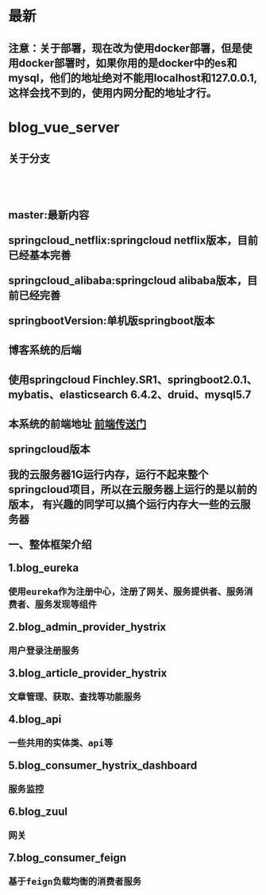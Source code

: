 # 最新
## 注意：关于部署，现在改为使用docker部署，但是使用docker部署时，如果你用的是docker中的es和mysql，他们的地址绝对不能用localhost和127.0.0.1,这样会找不到的，使用内网分配的地址才行。
# blog_vue_server

<h2>关于分支<h2/>
<br/>
<h2> 
master:最新内容

springcloud_netflix:springcloud netflix版本，目前已经基本完善

springcloud_alibaba:springcloud alibaba版本，目前已经完善

springbootVersion:单机版springboot版本
<h2/>

博客系统的后端
<h2>使用springcloud Finchley.SR1、springboot2.0.1、mybatis、elasticsearch 6.4.2、druid、mysql5.7<h2/>

本系统的前端地址 <a href="https://github.com/sustly/blog_vue_web">前端传送门</a>


springcloud版本

我的云服务器1G运行内存，运行不起来整个springcloud项目，所以在云服务器上运行的是以前的版本，
有兴趣的同学可以搞个运行内存大一些的云服务器

一、整体框架介绍

1.blog_eureka

    使用eureka作为注册中心，注册了网关、服务提供者、服务消费者、服务发现等组件
    
2.blog_admin_provider_hystrix

    用户登录注册服务
    
3.blog_article_provider_hystrix

    文章管理、获取、查找等功能服务
    
4.blog_api

    一些共用的实体类、api等
    
5.blog_consumer_hystrix_dashboard

    服务监控
    
6.blog_zuul

    网关
    
7.blog_consumer_feign

    基于feign负载均衡的消费者服务
    
